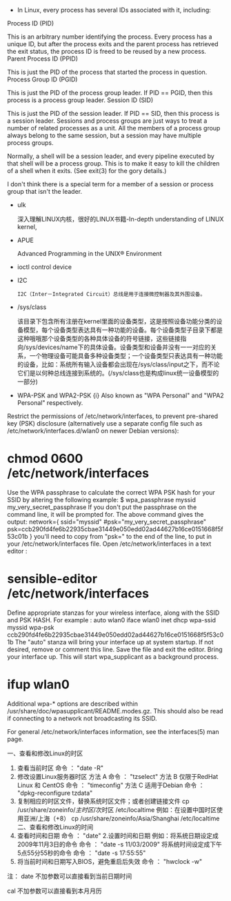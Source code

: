 *	In Linux, every process has several IDs associated with it, including:

Process ID (PID)

This is an arbitrary number identifying the process. Every process has a unique ID, but after the process exits and the parent process has retrieved the exit status, the process ID is freed to be reused by a new process.
Parent Process ID (PPID)

This is just the PID of the process that started the process in question.
Process Group ID (PGID)

This is just the PID of the process group leader. If PID == PGID, then this process is a process group leader.
Session ID (SID)

This is just the PID of the session leader. If PID == SID, then this process is a session leader.
Sessions and process groups are just ways to treat a number of related processes as a unit. All the members of a process group always belong to the same session, but a session may have multiple process groups.

Normally, a shell will be a session leader, and every pipeline executed by that shell will be a process group. This is to make it easy to kill the children of a shell when it exits. (See exit(3) for the gory details.)

I don't think there is a special term for a member of a session or process group that isn't the leader.


*	ulk
		
	深入理解LINUX内核，很好的LINUX书籍-In-depth understanding of LINUX kernel,

*	APUE
	

	Advanced Programming in the UNIX® Environment

*	ioctl	control device
*	I2C

		I2C（Inter－Integrated Circuit）总线是用于连接微控制器及其外围设备。

*	/sys/class

	该目录下包含所有注册在kernel里面的设备类型，这是按照设备功能分类的设备模型，每个设备类型表达具有一种功能的设备。每个设备类型子目录下都是这种哦哦那个设备类型的各种具体设备的符号链接，这些链接指向/sys/devices/name下的具体设备。设备类型和设备并没有一一对应的关系，一个物理设备可能具备多种设备类型；一个设备类型只表达具有一种功能的设备，比如：系统所有输入设备都会出现在/sys/class/input之下，而不论它们是以何种总线连接到系统的。(/sys/class也是构成linux统一设备模型的一部分)

*	WPA-PSK and WPA2-PSK
{i} Also known as "WPA Personal" and "WPA2 Personal" respectively.

Restrict the permissions of /etc/network/interfaces, to prevent pre-shared key (PSK) disclosure (alternatively use a separate config file such as /etc/network/interfaces.d/wlan0 on newer Debian versions):
# chmod 0600 /etc/network/interfaces
Use the WPA passphrase to calculate the correct WPA PSK hash for your SSID by altering the following example:
$ wpa_passphrase myssid my_very_secret_passphrase
If you don't put the passphrase on the command line, it will be prompted for. The above command gives the output:
network={
        ssid="myssid"
        #psk="my_very_secret_passphrase"
        psk=ccb290fd4fe6b22935cbae31449e050edd02ad44627b16ce0151668f5f53c01b
}
you'll need to copy from "psk=" to the end of the line, to put in your /etc/network/interfaces file.
Open /etc/network/interfaces in a text editor :
# sensible-editor /etc/network/interfaces
Define appropriate stanzas for your wireless interface, along with the SSID and PSK HASH. For example :
auto wlan0
iface wlan0 inet dhcp
        wpa-ssid myssid
        wpa-psk ccb290fd4fe6b22935cbae31449e050edd02ad44627b16ce0151668f5f53c01b
The "auto" stanza will bring your interface up at system startup. If not desired, remove or comment this line.
Save the file and exit the editor.
Bring your interface up. This will start wpa_supplicant as a background process.
# ifup wlan0
Additional wpa-* options are described within /usr/share/doc/wpasupplicant/README.modes.gz. This should also be read if connecting to a network not broadcasting its SSID.

For general /etc/network/interfaces information, see the interfaces(5) man page.

一、查看和修改Linux的时区
1. 查看当前时区
命令 ： "date -R"
2. 修改设置Linux服务器时区
方法 A
命令 ： "tzselect"
方法 B 仅限于RedHat Linux 和 CentOS
命令 ： "timeconfig"
方法 C 适用于Debian
命令 ： "dpkg-reconfigure tzdata"
3. 复制相应的时区文件，替换系统时区文件；或者创建链接文件
cp /usr/share/zoneinfo/$主时区/$次时区 /etc/localtime
例如：在设置中国时区使用亚洲/上海（+8）
cp /usr/share/zoneinfo/Asia/Shanghai /etc/localtime
二、查看和修改Linux的时间
1. 查看时间和日期
命令 ： "date"
2.设置时间和日期
例如：将系统日期设定成2009年11月3日的命令
命令 ： "date -s 11/03/2009"
将系统时间设定成下午5点55分55秒的命令
命令 ： "date -s 17:55:55"
3. 将当前时间和日期写入BIOS，避免重启后失效
命令 ： "hwclock -w"
 
注：
date
不加参数可以直接看到当前日期时间

cal
不加参数可以直接看到本月月历